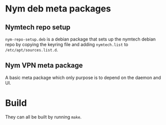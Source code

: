 # Nym deb meta packages

## Nymtech repo setup

`nym-repo-setup.deb` is a debian package that sets up the nymtech debian repo by copying the keyring file and adding `nymtech.list` to `/etc/apt/sources.list.d`.

## Nym VPN meta package

A basic meta package which only purpose is to depend on the daemon and UI.

# Build

They can all be built by running `make`.
